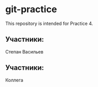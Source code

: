 # git-practice
This repository is intended for Practice 4.
  ## Участники:  
  Степан Васильев
  ## Участники: 
  Коллега

